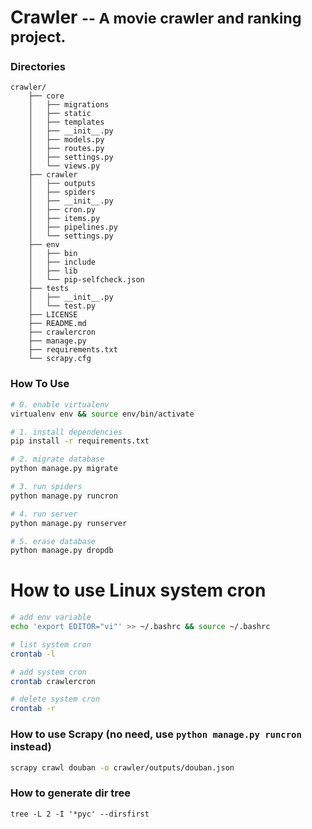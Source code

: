 # Crawler <small>-- A movie crawler and ranking project.</small>

### Directories

```
crawler/
    ├── core
    │   ├── migrations
    │   ├── static
    │   ├── templates
    │   ├── __init__.py
    │   ├── models.py
    │   ├── routes.py
    │   ├── settings.py
    │   └── views.py
    ├── crawler
    │   ├── outputs
    │   ├── spiders
    │   ├── __init__.py
    │   ├── cron.py
    │   ├── items.py
    │   ├── pipelines.py
    │   └── settings.py
    ├── env
    │   ├── bin
    │   ├── include
    │   ├── lib
    │   └── pip-selfcheck.json
    ├── tests
    │   ├── __init__.py
    │   └── test.py
    ├── LICENSE
    ├── README.md
    ├── crawlercron
    ├── manage.py
    ├── requirements.txt
    └── scrapy.cfg
```

### How To Use

``` bash
# 0. enable virtualenv
virtualenv env && source env/bin/activate

# 1. install dependencies
pip install -r requirements.txt

# 2. migrate database
python manage.py migrate

# 3. run spiders
python manage.py runcron

# 4. run server
python manage.py runserver

# 5. erase database
python manage.py dropdb
```

# How to use Linux system cron

``` bash
# add env variable
echo 'export EDITOR="vi"' >> ~/.bashrc && source ~/.bashrc

# list system cron
crontab -l

# add system cron
crontab crawlercron

# delete system cron
crontab -r
```

### How to use Scrapy (no need, use `python manage.py runcron` instead)

``` bash
scrapy crawl douban -o crawler/outputs/douban.json
```

### How to generate dir tree

```
tree -L 2 -I '*pyc' --dirsfirst
```
